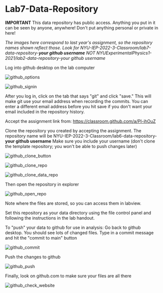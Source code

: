 # Lab7-Data-Repository

**IMPORTANT** This data repository has public access. Anything you put in it can be seen by anyone, anywhere! Don't put anything personal or private in here! 

*The images here correspond to last year's assignment, so the repository names shown reflect those. Look for NYU-IEP-2022-3-Classroom/lab7-data-repository-**your github username** NOT NYUExperimentalPhysics1-2021/lab2-data-repository-your github username*

Log into github desktop on the lab computer

![github_options](https://user-images.githubusercontent.com/237963/137568519-93e7380f-01e2-4a46-ac93-4d3a68cdf55c.png)

![github_signin](https://user-images.githubusercontent.com/237963/137568522-e5ff801c-45ed-4083-946f-45c077640ae3.png)

After you log in, click on the tab that says "git" and click "save." This will make git use your email address when recording the commits. You can enter a different email address before you hit save if you don't want your email included in the repository history.

Accept the assignment link from: https://classroom.github.com/a/PI-ihOuZ

Clone the repository you created by accepting the assignment. The repository name will be NYU-IEP-2022-3-Classroom/lab6-data-repository-**your github username** Make sure you include your username (don't clone the template repository; you won't be able to push changes later)

![github_clone_button](https://user-images.githubusercontent.com/237963/137568755-a3271eaf-f7a9-49cb-87bc-b93a075b3be3.png)

![github_clone_repo](https://user-images.githubusercontent.com/237963/137568666-b62165ce-da0c-4af8-8d58-1fa13c7ee149.png)

![github_clone_data_repo](https://user-images.githubusercontent.com/237963/137568757-a6e812d7-ec43-410f-aef9-7099f1c56b52.png)

Then open the repository in explorer

![github_open_repo](https://user-images.githubusercontent.com/237963/137568880-5376ad9b-3b37-488d-9003-266f36f2a936.png)

Note where the files are stored, so you can access them in labview.

Set this repository as your data directory using the file control panel and following the instructions in the lab handout. 

To "push" your data to github for use in analysis: Go back to github desktop. You should see lots of changed files. Type in a commit message and hit the "commit to main" button

![github_commit](https://user-images.githubusercontent.com/237963/137569114-44c4c719-dfe5-49b9-a111-15c1681f2f61.png)

Push the changes to github

![github_push](https://user-images.githubusercontent.com/237963/137569246-0fc03427-77bf-4267-a55e-76d7c86f7cc2.png)

Finally, look on github.com to make sure your files are all there

![github_check_website](https://user-images.githubusercontent.com/237963/137569305-cdc3e909-0d75-47c7-9b77-175a5ca9b91f.png)


